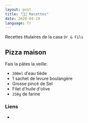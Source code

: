 ```yaml
---
layout: post
title: "👨‍🍳 Recettes"
date: 2020-04-19
language: fr
---
```


Recettes titulaires de la casa `Or & Fils`

## Pizza maison

Fais la pâtes la veille:

- `200ml` d'eau tiède
- 1 sachet de levure boulangère
- Grosse pincé de Sel
- Filet d'huile d'olive
- `250g` de farine

### Liens

- []()
